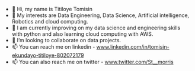 - 👋 Hi, my name is Titiloye Tomisin 
- 👀 My interests are Data Engineering, Data Science, Artificial intelligence, Robotics and cloud computing.
- 🌱 I am currently improving on my data science and engineering skills with python and also learning cloud computing with AWS.
- 💞️ I’m looking to collaborate on data projects.
- 📫 You can reach me on linkedin - www.linkedin.com/in/tomisin-ekundayo-titiloye-802072179 
- 📫 You can also reach me on twitter - www.twitter.com/St__morris

<!---
StMorris/StMorris is a ✨ special ✨ repository because its `README.md` (this file) appears on your GitHub profile.
You can click the Preview link to take a look at your changes.
--->
